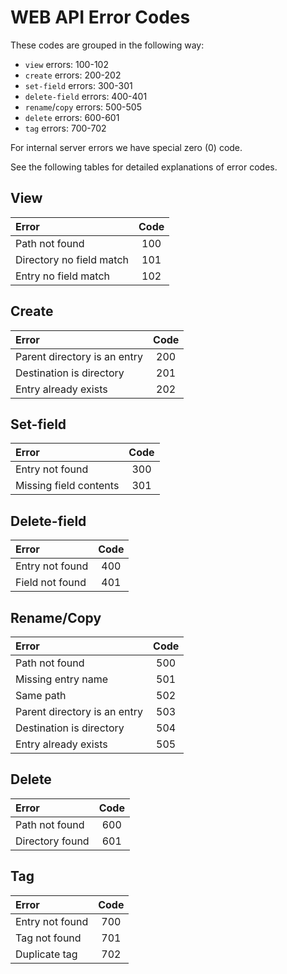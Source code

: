 <!--
 - SPDX-FileCopyrightText: 2022 Serokell <https://serokell.io>
 -
 - SPDX-License-Identifier: MPL-2.0
 -->

# WEB API Error Codes

These codes are grouped in the following way:
- `view` errors: 100-102
- `create` errors: 200-202
- `set-field` errors: 300-301
- `delete-field` errors: 400-401
- `rename`/`copy` errors: 500-505
- `delete` errors: 600-601
- `tag` errors: 700-702

For internal server errors we have special zero (0) code.

See the following tables for detailed explanations of error codes.

## View
| Error                    | Code |
|:-------------------------|:----:|
| Path not found           | 100  |
| Directory no field match | 101  |
| Entry no field match     | 102  |

## Create
| Error                        | Code |
|:-----------------------------|:----:|
| Parent directory is an entry | 200  |
| Destination is directory     | 201  |
| Entry already exists         | 202  |

## Set-field
| Error                  | Code |
|:-----------------------|:----:|
| Entry not found        | 300  |
| Missing field contents | 301  |

## Delete-field
| Error           | Code |
|:----------------|:----:|
| Entry not found | 400  |
| Field not found | 401  |

## Rename/Copy
| Error                        | Code |
|:-----------------------------|:----:|
| Path not found               | 500  |
| Missing entry name           | 501  |
| Same path                    | 502  |
| Parent directory is an entry | 503  |
| Destination is directory     | 504  |
| Entry already exists         | 505  |

## Delete
| Error           | Code |
|:----------------|:----:|
| Path not found  | 600  |
| Directory found | 601  |

## Tag
| Error           | Code |
|:----------------|:----:|
| Entry not found | 700  |
| Tag not found   | 701  |
| Duplicate tag   | 702  |
